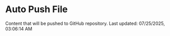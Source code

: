 # Auto Push File

Content that will be pushed to GitHub repository.
Last updated: 07/25/2025, 03:06:14 AM